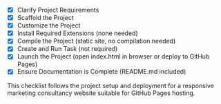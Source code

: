- [x] Clarify Project Requirements
- [x] Scaffold the Project
- [x] Customize the Project
- [x] Install Required Extensions (none needed)
- [x] Compile the Project (static site, no compilation needed)
- [x] Create and Run Task (not required)
- [x] Launch the Project (open index.html in browser or deploy to GitHub Pages)
- [x] Ensure Documentation is Complete (README.md included)

This checklist follows the project setup and deployment for a responsive marketing consultancy website suitable for GitHub Pages hosting.